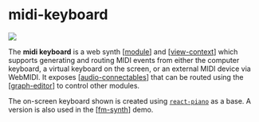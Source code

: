 # midi-keyboard

![](https://i.ameo.link/9kh.png)

The **midi keyboard** is a web synth [[module]] and [[view-context]] which supports generating and routing MIDI events from either the computer keyboard, a virtual keyboard on the screen, or an external MIDI device via WebMIDI.  It exposes [[audio-connectables]] that can be routed using the [[graph-editor]] to control other modules.

The on-screen keyboard shown is created using [`react-piano`](https://github.com/kevinsqi/react-piano) as a base.  A version is also used in the [[fm-synth]] demo.

[//begin]: # "Autogenerated link references for markdown compatibility"
[module]: module "web synth modules"
[view-context]: view-context "view-context"
[audio-connectables]: audio-connectables "audio-connectables"
[graph-editor]: graph-editor "graph editor"
[fm-synth]: fm-synth "FM Synthesizer"
[//end]: # "Autogenerated link references"
